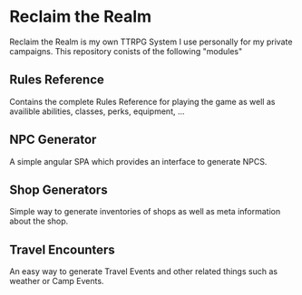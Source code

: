 # Reclaim the Realm

Reclaim the Realm is my own TTRPG System I use personally for my private campaigns.
This repository conists of the following "modules"

## Rules Reference
Contains the complete Rules Reference for playing the game as well as availible abilities, classes, perks, equipment, ...

## NPC Generator
A simple angular SPA which provides an interface to generate NPCS.

## Shop Generators
Simple way to generate inventories of shops as well as meta information about the shop.

## Travel Encounters
An easy way to generate Travel Events and other related things such as weather or Camp Events.